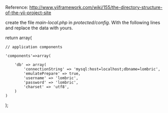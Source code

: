 Reference: http://www.yiiframework.com/wiki/155/the-directory-structure-of-the-yii-project-site

create the file *main-local.php* in *protected/config*. With the following lines and replace the data with yours.

return array(
	
	// application components

	'components'=>array(

		'db' => array(
			'connectionString' => 'mysql:host=localhost;dbname=lombric',
			'emulatePrepare' => true,
			'username' => 'lombric',
			'password' => 'lombric',
			'charset' => 'utf8',
		)
	)
);
